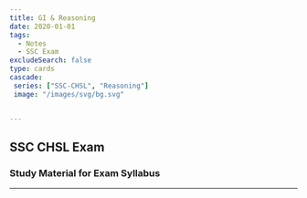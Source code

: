 ```yaml
---
title: GI & Reasoning
date: 2020-01-01
tags:
  - Notes 
  - SSC Exam
excludeSearch: false
type: cards
cascade:
 series: ["SSC-CHSL", "Reasoning"]
 image: "/images/svg/bg.svg"


---
```


## SSC CHSL Exam 

### Study Material for Exam Syllabus

---